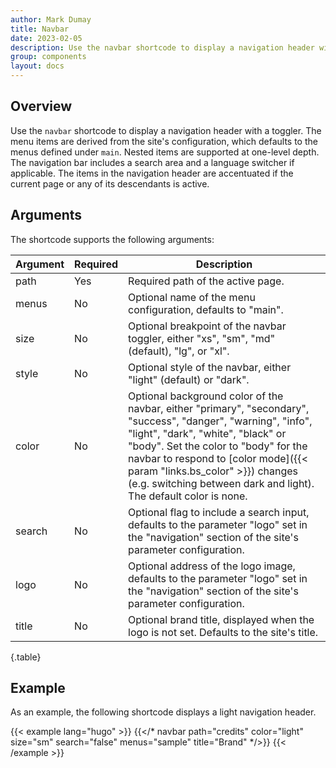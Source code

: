 ```yaml
---
author: Mark Dumay
title: Navbar
date: 2023-02-05
description: Use the navbar shortcode to display a navigation header with a toggler.
group: components
layout: docs
---
```


## Overview

Use the `navbar` shortcode to display a navigation header with a toggler. The menu items are derived from the site's configuration, which defaults to the menus defined under `main`. Nested items are supported at one-level depth. The navigation bar includes a search area and a language switcher if applicable. The items in the navigation header are accentuated if the current page or any of its descendants is active.

<!-- TODO: add sidebar -->

## Arguments

The shortcode supports the following arguments:

| Argument  | Required | Description |
|-----------|----------|-------------|
| path      | Yes | Required path of the active page. |
| menus     | No  | Optional name of the menu configuration, defaults to "main". |
| size      | No  | Optional breakpoint of the navbar toggler, either "xs", "sm", "md" (default), "lg", or "xl". |
| style     | No  | Optional style of the navbar, either "light" (default) or "dark". |
| color     | No  | Optional background color of the navbar, either "primary", "secondary", "success", "danger", "warning", "info", "light", "dark", "white", "black" or "body". Set the color to "body" for the navbar to respond to [color mode]({{< param "links.bs_color" >}}) changes (e.g. switching between dark and light). The default color is none. |
| search    | No  | Optional flag to include a search input, defaults to the parameter "logo" set in the "navigation" section of the site's parameter configuration. |
| logo      | No  | Optional address of the logo image, defaults to the parameter "logo" set in the "navigation" section of the site's parameter configuration. |
| title     | No  | Optional brand title, displayed when the logo is not set. Defaults to the site's title. |
{.table}

## Example

As an example, the following shortcode displays a light navigation header.

<!-- markdownlint-disable MD037 -->
{{< example lang="hugo" >}}
{{</* navbar path="credits" color="light" size="sm" search="false" menus="sample" title="Brand" */>}}
{{< /example >}}
<!-- markdownlint-enable MD037 -->
